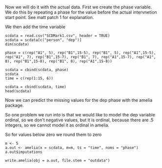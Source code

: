 Now we will do it with the actual data.  First we create the phase variable.  We do this by repeating a phase for the value before the actual intervnetion start point.  See matt patch 1 for explanation.

We then add the time variable
```{r}
scdata = read.csv("SCDMark1.csv", header = TRUE)
scdata = scdata[c("person", "dep")]
dim(scdata)

phase = c(rep("A1", 5), rep("B1",15-5), rep("B1", 5), rep("A1",15-5), rep("A1", 7), rep("B1",15-7), rep("B1", 7), rep("A1",15-7), rep("A1", 8), rep("B1",15-8), rep("B1", 8), rep("A1",15-8))

scdata = cbind(scdata, phase)
scdata
time = c(rep(1:15, 6))

scdata = cbind(scdata, time)
head(scdata)
```
Now we can predict the missing values for the dep phase with the amelia package.

So one problem we run into is that we would like to model the dep variable ordinal, so we don't negative values, but it is ordinal, because there are .5 integers, so we cannot model it as ordinal in amelia.

So for values below zero we round them to zero
```{r}
m <- 5
a.out <- amelia(x = scdata, m=m, ts = "time", noms = "phase")
a.out$imputations

write.amelia(obj = a.out, file.stem = "outdata")

```

